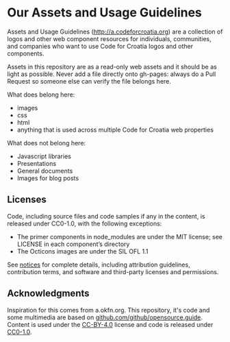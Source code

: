 # Our Assets and Usage Guidelines

Assets and Usage Guidelines (http://a.codeforcroatia.org) are a collection of logos and other web component resources for individuals, communities, and companies who want to use Code for Croatia logos and other components.

Assets in this repository are as a read-only web assets and it should be as light as possible. Never add a file directly onto gh-pages: always do a Pull Request so someone else can verify the file belongs here.

What does belong here:

- images
- css
- html
- anything that is used across multiple Code for Croatia web properties

What does not belong here:

- Javascript libraries
- Presentations
- General documents
- Images for blog posts

## Licenses

Code, including source files and code samples if any in the content, is released under CC0-1.0, with the following exceptions:

- The primer components in node_modules are under the MIT license; see LICENSE in each component’s directory
- The Octicons images are under the SIL OFL 1.1

See [notices](notices.md) for complete details, including attribution guidelines, contribution terms, and software and third-party licenses and permissions.

## Acknowledgments

Inspiration for this comes from a.okfn.org. This repository, it's code and some multimedia are based on [github.com/github/opensource.guide](https://github.com/github/opensource.guide). Content is used under the [CC-BY-4.0](https://creativecommons.org/licenses/by/4.0/) license and code is released under [CC0-1.0](https://creativecommons.org/publicdomain/zero/1.0/).
